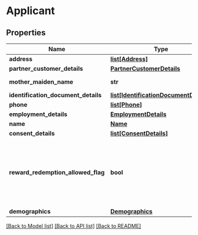# Applicant

## Properties
Name | Type | Description | Notes
------------ | ------------- | ------------- | -------------
**address** | [**list[Address]**](Address.md) |  | 
**partner_customer_details** | [**PartnerCustomerDetails**](PartnerCustomerDetails.md) |  | [optional] 
**mother_maiden_name** | **str** | Mother&#x27;s maiden name | 
**identification_document_details** | [**list[IdentificationDocumentDetails]**](IdentificationDocumentDetails.md) |  | [optional] 
**phone** | [**list[Phone]**](Phone.md) |  | 
**employment_details** | [**EmploymentDetails**](EmploymentDetails.md) |  | 
**name** | [**Name**](Name.md) |  | 
**consent_details** | [**list[ConsentDetails]**](ConsentDetails.md) |  | 
**reward_redemption_allowed_flag** | **bool** | Flag to indicated whether reward redemption allowed for supplementary. Valid values: true and false | [optional] 
**demographics** | [**Demographics**](Demographics.md) |  | [optional] 

[[Back to Model list]](../README.md#documentation-for-models) [[Back to API list]](../README.md#documentation-for-api-endpoints) [[Back to README]](../README.md)

